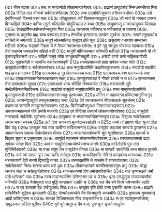 001  भीष्म उवाच
001a ततः स भगवान्देवो लोकानाम्परमेश्वरः
001c ब्रह्माणं प्रत्युवाचेदं स्निग्धगम्भीरया गिरा
002a विदितं तात योगान्मे सर्वमेतत्तवेप्सितम्
002c तथा तद्भवितेत्युक्त्वा तत्रैवान्तरधीयत
003a ततो देवर्षिगन्धर्वा विस्मयं परमं गताः
003c कौतूहलपराः सर्वे पितामहमथाब्रुवन्
004a को न्वयं यो भगवता प्रणम्य विनयाद्विभो
004c वाग्भिः स्तुतो वरिष्ठाभिः श्रोतुमिच्छाम तं वयम्
005a एवमुक्तस्तु भगवान्प्रत्युवाच पितामहः
005c देवब्रह्मर्षिगन्धर्वान्सर्वान्मधुरया गिरा
006a यत्तत्परम् भविष्यञ् च भवितव्यञ् च यत्परम्
006c भूतात्मा यः प्रभुश्चैव ब्रह्म यच्च परम्पदम्
007a तेनास्मि कृतसंवादः प्रसन्नेन सुरर्षभाः
007c जगतोऽनुग्रहार्थाय याचितो मे जगत्पतिः
008a मानुषं लोकमातिष्ठ वासुदेव इति श्रुतः
008c असुराणां वधार्थाय सम्भवस्व महीतले
009a सङ्ग्रामे निहता ये ते दैत्यदानवराक्षसाः
009c त इमे नृषु सम्भूता घोररूपा महाबलाः
010a तेषां वधार्थम् भगवान्नरेण सहितो वशी
010c मानुषीं योनिमास्थाय चरिष्यति महीतले
011a नरनारायणौ यौ तौ पुराणावृषिसत्तमौ
011c सहितौ मानुषे लोके सम्भूतावमितद्युती
012a अजेयौ समरे यत्तौ सहितावमरैरपि
012c मूढास्त्वेतौ न जानन्ति नरनारायणावृषी
013a तस्याहमात्मजो ब्रह्मा सर्वस्य जगतः पतिः
013c वासुदेवोऽर्चनीयो वः सर्वलोकमहेश्वरः
014a तथा मनुष्योऽयमिति कदाचित्सुरसत्तमाः
014c नावज्ञेयो महावीर्यः शङ्खचक्रगदाधरः
015a एतत्परमकङ् गुह्यमेतत्परमकम् पदम्
015c एतत्परमकम् ब्रह्म एतत्परमकं यशः
016a एतदक्षरमव्यक्तमेतत्तच्छाश्वतम् महत्
016c एतत्पुरुषसञ्ज्ञं वै गीयते ज्ञायते न च
017a एतत्परमकम् तेज एतत्परमकं सुखम्
017c एतत्परमकं सत्यं कीर्तितं विश्वकर्मणा
018a तस्मात्सर्वैः सुरैः सेन्द्रैर्लोकैश्चामितविक्रमः
018c नावज्ञेयो वासुदेवो मानुषोऽयमिति प्रभुः
019a यश्च मानुषमात्रोऽयमिति ब्रूयात्सुमन्दधीः
019c हृषीकेशमवज्ञानात्तमाहुः पुरुषाधमम्
020a योगिनं तं महात्मानम् प्रविष्टम्मानुषीन्तनुम्
020c अवमन्येद्वासुदेवं तमाहुस्तामसञ् जनाः
021a देवं चराचरात्मानं श्रीवत्साङ्कं सुवर्चसम्
021c पद्मनाभन्न जानाति तमाहुस्तामसञ्जनाः
022a किरीटकौस्तुभधरं मित्राणामभयङ्करम्
022c अवजानन्महात्मानं घोरे तमसि मज्जति
023a एवं विदित्वा तत्त्वार्थं लोकानामीश्वरेश्वरः
023c वासुदेवो नमस्कार्यः सर्वलोकैः सुरोत्तमाः
024a एवमुक्त्वा स भगवान्सर्वान्देवगणान्पुरा
024c विसृज्य सर्वलोकात्मा जगाम भवनं स्वकम्
025a ततो देवाः सगन्धर्वा मुनयोऽप्सरसोऽपि च
025c कथां तां ब्रह्मणा गीतां श्रुत्वा प्रीता दिवं ययुः
026a एतच्छ्रुतं मया तात ऋषीणां भावितात्मनाम्
026c वासुदेवं कथयतां समवाये पुरातनम्
027a जामदग्न्यस्य रामस्य मार्कण्डेयस्य धीमतः
027c व्यासनारदयोश्चापि श्रुतं श्रुतविशारद
028a एतमर्थं च विज्ञाय श्रुत्वा च प्रभुमव्ययम्
028c वासुदेवं महात्मानं लोकानामीश्वरेश्वरम्
029a यस्यासावात्मजो ब्रह्मा सर्वस्य जगतः पिता
029c कथं न वासुदेवोऽयमर्च्यश्चेज्यश्च मानवैः
030a वारितोऽसि पुरा तात मुनिभिर्वेदपारगैः
030c मा गच्छ संयुगं तेन वासुदेवेन धीमता
030e मा पाण्डवैः सार्धमिति तच्च मोहान्न बुध्यसे
031a मन्ये त्वां राक्षसं क्रूरं तथा चासि तमोवृतः
031c यस्माद्द्विषसि गोविन्दं पाण्डवञ्च धनञ्जयम्
031e नरनारायणौ देवौ नान्यो द्विष्याद्धि मानवः
032a तस्माद्ब्रवीमि ते राजन्नेष वै शाश्वतोऽव्ययः
032c सर्वलोकमयो नित्यः शास्ता धाता धरो ध्रुवः
033a लोकान्धारयते यस्त्रींश्चराचरगुरुः प्रभुः
033c योद्धा जयश्च जेता च सर्वप्रकृतिरीश्वरः
034a राजन्सत्त्वमयो ह्येष तमोरागविवर्जितः
034c यतः कृष्णस्ततो धर्मो यतो धर्मस्ततो जयः
035a तस्य माहात्म्ययोगेन योगेनात्मन एव च
035c धृताः पाण्डुसुता राजञ्जयश्चैषां भविष्यति
036a श्रेयोयुक्तां सदा बुद्धिं पाण्डवानां दधाति यः
036c बलं चैव रणे नित्यं भयेभ्यश्चैव रक्षति
037a स एष शाश्वतो देवः सर्वगुह्यमयः शिवः
037c वासुदेव इति ज्ञेयो यन्मां पृच्छसि भारत
038a ब्राह्मणैः क्षत्रियैर्वैश्यैः शूद्रैश्च कृतलक्षणैः
038c सेव्यतेऽभ्यर्च्यते चैव नित्ययुक्तैः स्वकर्मभिः
039a द्वापरस्य युगस्यान्ते आदौ कलियुगस्य च
039c सात्वतं विधिमास्थाय गीतः सङ्कर्षणेन यः
040a स एष सर्वासुरमर्त्यलोकं; समुद्रकक्ष्यान्तरिताः पुरीश्च
040c युगे युगे मानुषञ् चैव वासं; पुनः पुनः सृजते वासुदेवः
